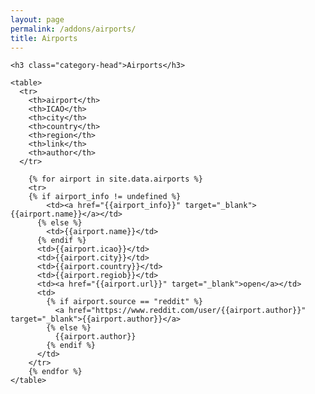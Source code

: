 ```yaml
---
layout: page
permalink: /addons/airports/
title: Airports
---
```



<div id="archives">
  <div class="archive-group">

    <h3 class="category-head">Airports</h3>

    <table>
      <tr>
        <th>airport</th>
        <th>ICAO</th>
        <th>city</th>
        <th>country</th>
        <th>region</th>
        <th>link</th>
        <th>author</th>
      </tr>
 
        {% for airport in site.data.airports %}
        <tr>
        {% if airport_info != undefined %}
            <td><a href="{{airport_info}}" target="_blank">{{airport.name}}</a></td>
          {% else %}
            <td>{{airport.name}}</td>
          {% endif %}
          <td>{{airport.icao}}</td>
          <td>{{airport.city}}</td>
          <td>{{airport.country}}</td>
          <td>{{airport.regiob}}</td>           
          <td><a href="{{airport.url}}" target="_blank">open</a></td>
          <td>
            {% if airport.source == "reddit" %}
              <a href="https://www.reddit.com/user/{{airport.author}}" target="_blank">{{airport.author}}</a>
            {% else %}
              {{airport.author}}
            {% endif %}
          </td>        
        </tr>
        {% endfor %}  
    </table> 
  </div>
</div>